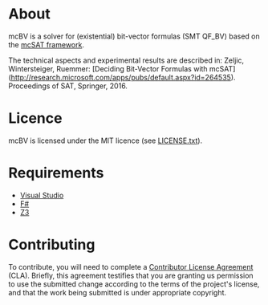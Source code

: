 # About

mcBV is a solver for (existential) bit-vector formulas (SMT QF_BV) based on the
[mcSAT framework](http://dblp.org/rec/conf/vmcai/MouraJ13).

The technical aspects and experimental results are described in:
Zeljic, Wintersteiger, Ruemmer: [Deciding Bit-Vector Formulas with mcSAT]
(http://research.microsoft.com/apps/pubs/default.aspx?id=264535).
Proceedings of SAT, Springer, 2016.


# Licence

mcBV is licensed under the MIT licence (see [LICENSE.txt](LICENSE.txt)).


# Requirements

- [Visual Studio](https://www.visualstudio.com/)
- [F#](http://fsharp.org/)
- [Z3](https://github.com/Z3Prover/z3)

# Contributing

To contribute, you will need to complete a [Contributor License
Agreement](https://cla.microsoft.com/) (CLA). Briefly, this agreement testifies
that you are granting us permission to use the submitted change according to the
terms of the project's license, and that the work being submitted is under
appropriate copyright. 
